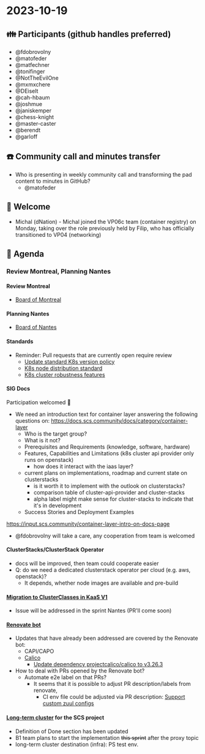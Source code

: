 # 2023-10-19
## :family: Participants (github handles preferred)
* @fdobrovolny
* @matofeder
* @matfechner
* @tonifinger
* @NotTheEvilOne
* @mxmxchere
* @DEiselt
* @cah-hbaum
* @joshmue
* @janiskemper
* @chess-knight
* @master-caster
* @berendt
* @garloff

## :telephone: Community call and minutes transfer
* Who is presenting in weekly community call and transforming the pad content to minutes in GitHub?
    * @matofeder

## :wave: Welcome

* Michal (dNation) - Michal joined the VP06c team (container registry) on Monday, taking over the role previously held by Filip, who has officially transitioned to VP04 (networking)

## :notebook: Agenda
### Review Montreal, Planning Nantes
#### Review Montreal

* [Board of Montreal](https://github.com/orgs/SovereignCloudStack/projects/6/views/35?filterQuery=label%3A%22container%22++iteration%3AMontreal)

#### Planning Nantes

* [Board of Nantes](https://github.com/orgs/SovereignCloudStack/projects/6/views/35?filterQuery=label%3A%22container%22++iteration%3ANantes+)

#### Standards

* Reminder: Pull requests that are currently open require review
    * [Update standard K8s version policy](https://github.com/SovereignCloudStack/standards/pull/334)
    * [K8s node distribution standard](https://github.com/SovereignCloudStack/standards/pull/354)
    * [K8s cluster robustness features](https://github.com/SovereignCloudStack/standards/pull/361)

#### SIG Docs

Participation welcomed :baby_chick: 

* We need an introduction text for container layer answering the following questions on: https://docs.scs.community/docs/category/container-layer
    * Who is the target group? 
    * What is it not?
    * Prerequisites and Requirements (knowledge, software, hardware)
    * Features, Capabilities and Limitations (k8s cluster api provider only runs on openstack)
        * how does it interact with the iaas layer?
    * current plans on implementations, roadmap and current state on clusterstacks 
        * is it worth it to implement with the outlook on clusterstacks?
        * comparison table of cluster-api-provider and cluster-stacks
        * alpha label might make sense for cluster-stacks to indicate that it's in development
    * Success Stories and Deployment Examples

https://input.scs.community/container-layer-intro-on-docs-page

* @fdobrovolny will take a care, any cooperation from team is welcomed
  
#### ClusterStacks/ClusterStack Operator

* docs will be improved, then team could cooperate easier
* Q: do we need a dedicated clusterstack operator per cloud (e.g. aws, openstack)?
    * It depends, whether node images are available and pre-build

#### [Migration to ClusterClasses in KaaS V1](https://github.com/SovereignCloudStack/k8s-cluster-api-provider/issues/626)

* Issue will be addressed in the sprint Nantes (PR'll come soon)

#### [Renovate bot](https://github.com/SovereignCloudStack/k8s-cluster-api-provider/issues/577)

* Updates that have already been addressed are covered by the Renovate bot:
    * CAPI/CAPO
    * [Calico](https://github.com/SovereignCloudStack/k8s-cluster-api-provider/pull/622)
        * [Update dependency projectcalico/calico to v3.26.3](https://github.com/SovereignCloudStack/k8s-cluster-api-provider/pull/623)
* How to deal with PRs opened by the Renovate bot?
    * Automate e2e label on that PRs?
        * It seems that it is possible to adjust PR description/labels from renovate,
            * CI env file could be adjusted via PR description: [Support custom zuul configs](https://github.com/SovereignCloudStack/k8s-cluster-api-provider/pull/610) 
        
#### [Long-term cluster](https://github.com/SovereignCloudStack/issues/issues/435) for the SCS project

* Definition of Done section has been updated
* B1 team plans to start the implementation ~~this sprint~~ after the proxy topic
* long-term cluster destination (infra): PS test env.
